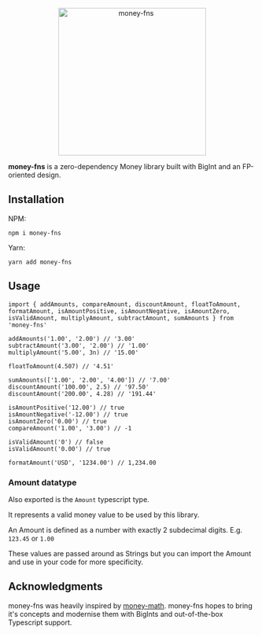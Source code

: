 <p align="center">
  <img alt="money-fns" title="money-fns" src="https://raw.githubusercontent.com/money-fns/money-fns/master/img/money-fns.svg" width="300" />
</p>

**money-fns** is a zero-dependency Money library built with BigInt and an FP-oriented design.

## Installation

NPM:

```
npm i money-fns
```

Yarn:

```
yarn add money-fns
```

## Usage

```
import { addAmounts, compareAmount, discountAmount, floatToAmount, formatAmount, isAmountPositive, isAmountNegative, isAmountZero, isValidAmount, multiplyAmount, subtractAmount, sumAmounts } from 'money-fns'

addAmounts('1.00', '2.00') // '3.00'
subtractAmount('3.00', '2.00') // '1.00'
multiplyAmount('5.00', 3n) // '15.00'

floatToAmount(4.507) // '4.51'

sumAmounts(['1.00', '2.00', '4.00']) // '7.00'
discountAmount('100.00', 2.5) // '97.50'
discountAmount('200.00', 4.28) // '191.44'

isAmountPositive('12.00') // true
isAmountNegative('-12.00') // true
isAmountZero('0.00') // true
compareAmount('1.00', '3.00') // -1

isValidAmount('0') // false
isValidAmount('0.00') // true

formatAmount('USD', '1234.00') // 1,234.00
```

### Amount datatype

Also exported is the `Amount` typescript type.

It represents a valid money value to be used by this library.

An Amount is defined as a number with exactly 2 subdecimal digits. E.g. `123.45` or `1.00`

These values are passed around as Strings but you can import the Amount and use in your code for more specificity.

## Acknowledgments

money-fns was heavily inspired by [money-math](https://github.com/ikr/money-math). money-fns hopes to bring it's concepts and modernise them with BigInts and out-of-the-box Typescript support.
